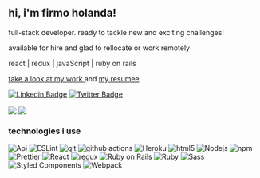 <h2> hi, i'm firmo holanda!</h2>

<p> full-stack developer. ready to tackle new and exciting challenges! </p>
<p> available for hire and glad to rellocate or work remotely </p>
<p> react | redux | javaScript | ruby on rails </p>
<a href="https://firmoholanda.github.io/"> take a look at my work </a> and <a href="https://www.linkedin.com/in/firmo-holanda-9964766/"> my resumee</a></p>

<p align = "center"> 
  
  [![Linkedin Badge](https://img.shields.io/badge/-firmoholanda-blue?style=flat-square&logo=Linkedin&logoColor=white&link=https://www.linkedin.com/in/firmoholanda)](https://www.linkedin.com/in/firmoholanda/)
  [![Twitter Badge](https://img.shields.io/badge/-@firmoholanda_-1ca0f1?style=flat-square&labelColor=1ca0f1&logo=twitter&logoColor=white&link=https://twitter.com/firmoholanda)](https://twitter.com/firmoholanda)

  <img align="center" src='https://github-readme-stats.vercel.app/api/top-langs/?username=firmoholanda&hide=html&layout=compact'>
  <img align="center" src='https://github-readme-stats.vercel.app/api?username=firmoholanda&hide=issues,contribs'>
  
</p>

<h3>technologies i use</h3>
<p>
  <img alt="Api" src="https://img.shields.io/badge/-API-F7B93E?style=flat-square&logo=api&logoColor=white" />
  <img alt="ESLint" src="https://img.shields.io/badge/-ESLint-43853d?style=flat-square&logo=eslint&logoColor=white" />
  <img alt="git" src="https://img.shields.io/badge/-Git-F05032?style=flat-square&logo=git&logoColor=white" />
  <img alt="github actions" src="https://img.shields.io/badge/-Github_Actions-2088FF?style=flat-square&logo=github-actions&logoColor=white" />
  <img alt="Heroku" src="https://img.shields.io/badge/-Heroku-430098?style=flat-square&logo=heroku&logoColor=white" />
  <img alt="html5" src="https://img.shields.io/badge/-HTML5-E34F26?style=flat-square&logo=html5&logoColor=white" />
  <img alt="Nodejs" src="https://img.shields.io/badge/-Nodejs-43853d?style=flat-square&logo=Node.js&logoColor=white" />
  <img alt="npm" src="https://img.shields.io/badge/-NPM-CB3837?style=flat-square&logo=npm&logoColor=white" />
  <img alt="Prettier" src="https://img.shields.io/badge/-Prettier-F7B93E?style=flat-square&logo=prettier&logoColor=white" />
  <img alt="React" src="https://img.shields.io/badge/-React-8DD6F9?style=flat-square&logo=react&logoColor=white" />
  <img alt="redux" src="https://img.shields.io/badge/-Redux-764ABC?style=flat-square&logo=redux&logoColor=white" />
  <img alt="Ruby on Rails" src="https://img.shields.io/badge/-Rails-45b8d8?style=flat-square&logo=ruby&logoColor=white" />
  <img alt="Ruby" src="https://img.shields.io/badge/-Ruby-430098?style=flat-square&logo=ruby&logoColor=white" />
  <img alt="Sass" src="https://img.shields.io/badge/-Sass-CC6699?style=flat-square&logo=sass&logoColor=white" />
  <img alt="Styled Components" src="https://img.shields.io/badge/-Styled_Components-db7092?style=flat-square&logo=styled-components&logoColor=white" />
  <img alt="Webpack" src="https://img.shields.io/badge/-Webpack-8DD6F9?style=flat-square&logo=webpack&logoColor=white" /> 
</p>
